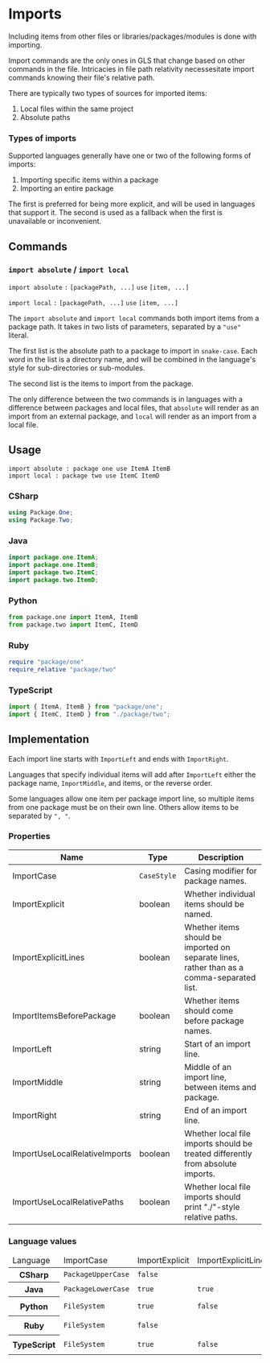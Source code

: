 # Imports

Including items from other files or libraries/packages/modules is done with importing.

Import commands are the only ones in GLS that change based on other commands in the file.
Intricacies in file path relativity necessesitate import commands knowing their file's relative path.

There are typically two types of sources for imported items:

1. Local files within the same project
2. Absolute paths

### Types of imports

Supported languages generally have one or two of the following forms of imports:

1. Importing specific items within a package
2. Importing an entire package

The first is preferred for being more explicit, and will be used in languages that support it.
The second is used as a fallback when the first is unavailable or inconvenient. 


## Commands

### `import absolute` / `import local`

`import absolute` `:` `[packagePath, ...]` `use` `[item, ...]`

`import local` `:` `[packagePath, ...]` `use` `[item, ...]`

The `import absolute` and `import local` commands both import items from a package path.
It takes in two lists of parameters, separated by a `"use"` literal.

The first list is the absolute path to a package to import in `snake-case`.
Each word in the list is a directory name, and will be combined in the language's style for sub-directories or sub-modules.

The second list is the items to import from the package.

The only difference between the two commands is in languages with a difference between packages and local files, that `absolute` will render as an import from an external package, and `local` will render as an import from a local file.

## Usage

```
import absolute : package one use ItemA ItemB
import local : package two use ItemC ItemD
```

### CSharp

```csharp
using Package.One;
using Package.Two;
```

### Java

```java
import package.one.ItemA;
import package.one.ItemB;
import package.two.ItemC;
import package.two.ItemD;
```

### Python

```python
from package.one import ItemA, ItemB
from package.two import ItemC, ItemD
```

### Ruby

```ruby
require "package/one"
require_relative "package/two"
```

### TypeScript

```typescript
import { ItemA, ItemB } from "package/one";
import { ItemC, ItemD } from "./package/two";
```


## Implementation

Each import line starts with `ImportLeft` and ends with `ImportRight`.

Languages that specify individual items will add after `ImportLeft` either the package name, `ImportMiddle`, and items, or the reverse order.

Some languages allow one item per package import line, so multiple items from one package must be on their own line.
Others allow items to be separated by `", "`.


### Properties

<table>
    <thead>
        <th>Name</th>
        <th>Type</th>
        <th>Description</th>
    </thead>
    <tbody>
        <tr>
            <td>ImportCase</td>
            <td><code>CaseStyle</code></td>
            <td>Casing modifier for package names.</td>
        </tr>
        <tr>
            <td>ImportExplicit</td>
            <td>boolean</td>
            <td>Whether individual items should be named.</td>
        </tr>
        <tr>
            <td>ImportExplicitLines</td>
            <td>boolean</td>
            <td>Whether items should be imported on separate lines, rather than as a comma-separated list.</td>
        </tr>
        <tr>
            <td>ImportItemsBeforePackage</td>
            <td>boolean</td>
            <td>Whether items should come before package names.</td>
        </tr>
        <tr>
            <td>ImportLeft</td>
            <td>string</td>
            <td>Start of an import line.</td>
        </tr>
        <tr>
            <td>ImportMiddle</td>
            <td>string</td>
            <td>Middle of an import line, between items and package.</td>
        </tr>
        <tr>
            <td>ImportRight</td>
            <td>string</td>
            <td>End of an import line.</td>
        </tr>
        <tr>
            <td>ImportUseLocalRelativeImports</td>
            <td>boolean</td>
            <td>Whether local file imports should be treated differently from absolute imports.</td>
        </tr>
        <tr>
            <td>ImportUseLocalRelativePaths</td>
            <td>boolean</td>
            <td>Whether local file imports should print "./"-style relative paths.</td>
        </tr>
    </tbody>
</table>

### Language values

<table>
    <thead>
        <td>Language</td>
        <td>ImportCase</td>
        <td>ImportExplicit</td>
        <td>ImportExplicitLines</td>
        <td>ImportItemsBeforePackage</td>
        <td>ImportLeft</td>
        <td>ImportMiddle</td>
        <td>ImportRight</td>
        <td>ImportUseLocalRelativeImports</td>
        <td>ImportUseLocalRelativePaths</td>
    </thead>
    <tbody>
        <tr>
            <th>CSharp</th>
            <td><code>PackageUpperCase</code></td>
            <td><code>false</code></td>
            <td></td>
            <td></td>
            <td><code>"using "</code></td>
            <td></td>
            <td><code>";"</code></td>
            <td><code>false</code></td>
            <td><code>false</code></td>
        </tr>
        <tr>
            <th>Java</th>
            <td><code>PackageLowerCase</code></td>
            <td><code>true</code></td>
            <td><code>true</code></td>
            <td><code>false</code></td>
            <td><code>"import "</code></td>
            <td><code>"."</code></td>
            <td><code>"*;"</code></td>
            <td><code>false</code></td>
            <td><code>false</code></td>
        </tr>
        <tr>
            <th>Python</th>
            <td><code>FileSystem</code></td>
            <td><code>true</code></td>
            <td><code>false</code></td>
            <td><code>false</code></td>
            <td><code>"from \""</code></td>
            <td><code>"\" import *"</code></td>
            <td><code>""</code></td>
            <td><code>true</code></td>
            <td><code>true</code></td>
        </tr>
        <tr>
            <th>Ruby</th>
            <td><code>FileSystem</code></td>
            <td><code>false</code></td>
            <td></td>
            <td></td>
            <td><code>"require \""</code></td>
            <td></td>
            <td><code>"\""</code></td>
            <td><code>true</code></td>
            <td><code>true</code></td>
        </tr>
        <tr>
            <th>TypeScript</th>
            <td><code>FileSystem</code></td>
            <td><code>true</code></td>
            <td><code>false</code></td>
            <td><code>true</code></td>
            <td><code>"import { "</code></td>
            <td><code>" } from \""</code></td>
            <td><code>"\";"</code></td>
            <td><code>true</code></td>
            <td><code>true</code></td>
        </tr>
    </tbody>
</table>
